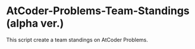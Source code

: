 # AtCoder-Problems-Team-Standings (alpha ver.)
This script create a team standings on AtCoder Problems.
